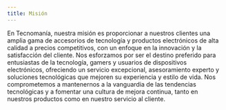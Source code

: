 ```yaml
---
title: Misión
---
```

En Tecnomanía, nuestra misión es proporcionar a nuestros clientes una amplia gama de accesorios de tecnología y productos electrónicos de alta calidad a precios competitivos, con un enfoque en la innovación y la satisfacción del cliente. Nos esforzamos por ser el destino preferido para entusiastas de la tecnología, gamers y usuarios de dispositivos electrónicos, ofreciendo un servicio excepcional, asesoramiento experto y soluciones tecnológicas que mejoren su experiencia y estilo de vida. Nos comprometemos a mantenernos a la vanguardia de las tendencias tecnológicas y a fomentar una cultura de mejora continua, tanto en nuestros productos como en nuestro servicio al cliente.
